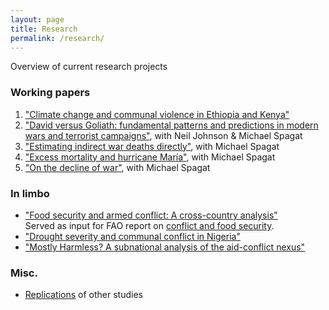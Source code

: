 ```yaml
---
layout: page
title: Research
permalink: /research/
---
```


Overview of current research projects

### Working papers

1. ["Climate change and communal violence in Ethiopia and Kenya"](https://econpapers.repec.org/paper/hicwpaper/241.htm)
2. ["David versus Goliath: fundamental patterns and predictions in modern wars and terrorist campaigns"](https://www.ucd.ie/t4cms/WP17_21.pdf), with Neil Johnson & Michael Spagat
3. ["Estimating indirect war deaths directly"](https://www.researchgate.net/publication/324123499_Estimating_Indirect_War_Deaths_Directly), with Michael Spagat
4. ["Excess mortality and hurricane María"](http://dx.doi.org/10.13140/RG.2.2.14013.15849), with Michael Spagat
5. ["On the decline of war"](http://www.ucd.ie/t4cms/WP18_15.pdf), with Michael Spagat

### In limbo
* ["Food security and armed conflict: A cross-country analysis"](http://www.fao.org/3/CA0971EN/ca0971en.pdf)<br>
    Served as input for FAO report on [conflict and food security](http://www.fao.org/3/a-i7821e.pdf).
* ["Drought severity and communal conflict in Nigeria"](https://econpapers.repec.org/paper/hicwpaper/240.htm)
* ["Mostly Harmless? A subnational analysis of the aid-conflict nexus"](https://www.ucd.ie/t4cms/WP17_28.pdf)

### Misc.
* [Replications](https://github.com/CommonEconomist/replications) of other studies


